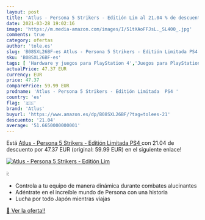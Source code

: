 ```yaml
---
layout: post
title: 'Atlus - Persona 5 Strikers - Editión Lim al 21.04 % de descuento'
date: 2021-03-28 19:02:16
image: 'https://m.media-amazon.com/images/I/51tXAoFFJsL._SL400_.jpg'
comments: true
category: ofertas
author: 'tole.es'
slug: 'B08SXL26BF-es Atlus - Persona 5 Strikers - Editión Limitada PS4'
sku: 'B08SXL26BF-es'
tags: [ 'Hardware y juegos para PlayStation 4','Juegos para PlayStation 4','Videojuegos','atlus','ps4', ]
actualPrice: 47.37 EUR
currency: EUR
price: 47.37
comparePrice: 59.99 EUR
prodname: 'Atlus - Persona 5 Strikers - Editión Limitada  PS4 '
country: 'es'
flag: '🇪🇸'
brand: 'Atlus'
buyurl: 'https://www.amazon.es/dp/B08SXL26BF/?tag=tolees-21'
descuento: '21.04'
average: '51.6650000000001'
---
```


Está [Atlus - Persona 5 Strikers - Editión Limitada  PS4 ](https://www.amazon.es/dp/B08SXL26BF/?tag=tolees-21) con 21.04 de descuento por 47.37 EUR (original: 59.99 EUR) en el siguiente enlace!

[![Atlus - Persona 5 Strikers - Editión Lim](https://m.media-amazon.com/images/I/51tXAoFFJsL._SL400_.jpg)](https://www.amazon.es/dp/B08SXL26BF/?tag=tolees-21)

ℹ️:

- Controla a tu equipo de manera dinámica durante combates alucinantes
- Adéntrate en el increíble mundo de Persona con una historia
- Lucha por todo Japón mientras viajas

[🛒 Ver la oferta!!](https://www.amazon.es/dp/B08SXL26BF/?tag=tolees-21)
